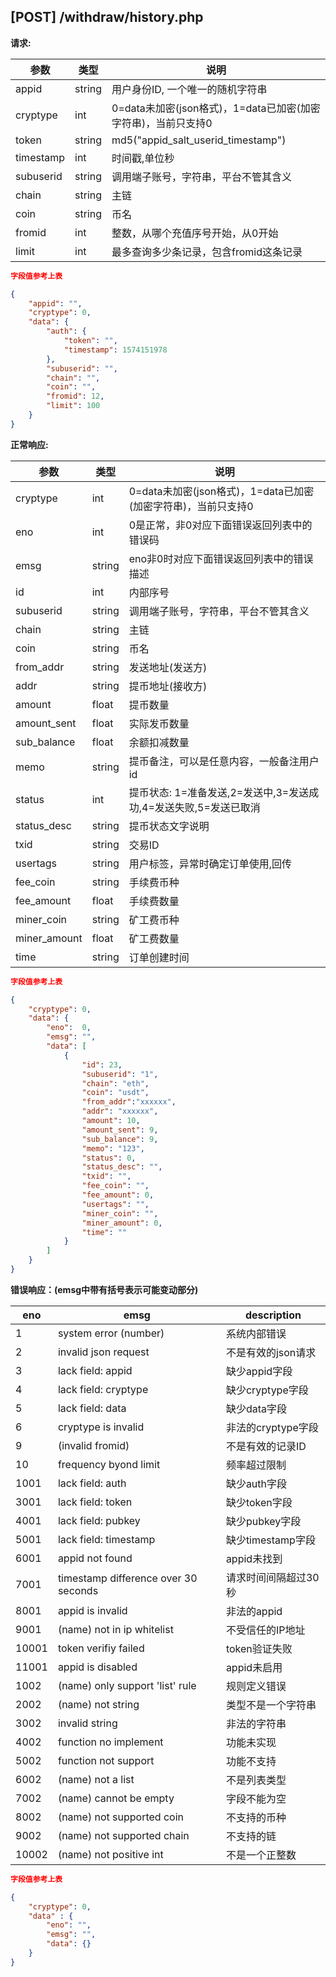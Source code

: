 ## [POST] /withdraw/history.php 

**请求:**

|参数      |类型   |说明                                                     |  
| --      |--     | --                                                     |
|appid    |string |用户身份ID, 一个唯一的随机字符串                            |   
|cryptype |int    |0=data未加密(json格式)，1=data已加密(加密字符串)，当前只支持0 | 
|token    |string |md5("appid_salt_userid_timestamp")                     |
|timestamp|int    |时间戳,单位秒                                             |
|subuserid|string |调用端子账号，字符串，平台不管其含义                          |
|chain    |string |主链                                                    |
|coin     |string |币名                                                    |
|fromid   |int    |整数，从哪个充值序号开始，从0开始                           |
|limit    |int    |最多查询多少条记录，包含fromid这条记录                      |

```json
字段值参考上表

{
    "appid": "", 
    "cryptype": 0,       
    "data": {
        "auth": {
            "token": "", 
            "timestamp": 1574151978    
        },
        "subuserid": "", 
        "chain": "",      
        "coin": "",      
        "fromid": 12,   
        "limit": 100   
    }
}
```

**正常响应:**

|参数      |类型   |说明                                                              |  
| --      |--     | --                                                              |
|cryptype          |int    |0=data未加密(json格式)，1=data已加密(加密字符串)，当前只支持0  |   
|eno               |int    |0是正常，非0对应下面错误返回列表中的错误码                     | 
|emsg              |string |eno非0时对应下面错误返回列表中的错误描述                       |
|id                |int    |内部序号                                                 |
|subuserid         |string |调用端子账号，字符串，平台不管其含义                          |
|chain             |string |主链                                                    |
|coin              |string |币名                                                    |
|from_addr         |string |发送地址(发送方)                                          |
|addr              |string |提币地址(接收方)                                           |
|amount            |float  |提币数量                                                  |
|amount_sent       |float  |实际发币数量                                               |
|sub_balance       |float  |余额扣减数量                                               |
|memo              |string |提币备注，可以是任意内容，一般备注用户id                       |
|status            |int    |提币状态: 1=准备发送,2=发送中,3=发送成功,4=发送失败,5=发送已取消 |
|status_desc       |string |提币状态文字说明                                            |
|txid              |string |交易ID                                                    |
|usertags          |string |用户标签，异常时确定订单使用,回传                              |
|fee_coin          |string |手续费币种                                                 |
|fee_amount        |float  |手续费数量                                                 |
|miner_coin        |string |矿工费币种                                                 |
|miner_amount      |float  |矿工费数量                                                 |
|time              |string |订单创建时间                                               |


```json
字段值参考上表

{
    "cryptype": 0,  
    "data": {
        "eno":  0,  
        "emsg": "", 
        "data": [
            {
                "id": 23,     
                "subuserid": "1", 
                "chain": "eth",         
                "coin": "usdt",  
                "from_addr":"xxxxxx",       
                "addr": "xxxxxx",     
                "amount": 10,           
                "amount_sent": 9,       
                "sub_balance": 9,       
                "memo": "123",          
                "status": 0,            
                "status_desc": "",      
                "txid": "",                
                "fee_coin": "",            
                "fee_amount": 0,          
                "usertags": "",      
                "miner_coin": "",            
                "miner_amount": 0,          
                "time": ""     
            }
        ]          
    }
}
```

**错误响应：(emsg中带有括号表示可能变动部分)**


|eno    |emsg                                |  description    |
| --    | --                                 |    --           |
|1      |system error (number)               |  系统内部错误     |
|2      |invalid json request                |  不是有效的json请求|
|3      |lack field: appid                   |  缺少appid字段   |
|4      |lack field: cryptype                |  缺少cryptype字段|
|5      |lack field: data                    |  缺少data字段    |
|6      |cryptype is invalid                 |  非法的cryptype字段|
|9      |(invalid fromid)                    |  不是有效的记录ID |
|10     |frequency byond limit               |  频率超过限制     |
|1001   |lack field: auth                    |  缺少auth字段    |
|3001   |lack field: token                   |  缺少token字段   |
|4001   |lack field: pubkey                  |  缺少pubkey字段  |
|5001   |lack field: timestamp               |  缺少timestamp字段|
|6001   |appid not found                     |  appid未找到    |
|7001   |timestamp difference over 30 seconds|  请求时间间隔超过30秒|
|8001   |appid is invalid                    |  非法的appid    |
|9001   |(name) not in ip whitelist          |  不受信任的IP地址 |
|10001  |token verifiy failed                |  token验证失败   |
|11001  |appid is disabled                   |  appid未启用     |
|1002   |(name) only support 'list' rule     |  规则定义错误     |
|2002   |(name) not string                   |  类型不是一个字符串 |
|3002   |invalid string                      |  非法的字符串     |
|4002   |function no implement               |  功能未实现       |
|5002   |function not support                |  功能不支持       |
|6002   |(name) not a list                   |  不是列表类型     |
|7002   |(name) cannot be empty              |  字段不能为空     |
|8002   |(name) not supported coin           |  不支持的币种     |
|9002   |(name) not supported chain          |  不支持的链       |
|10002  |(name) not positive int             |  不是一个正整数   |


```json
字段值参考上表

{
    "cryptype": 0,  
    "data" : {
        "eno": "",          
        "emsg": "", 
        "data": {} 
    }
}
```